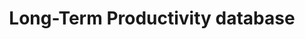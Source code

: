 ---
layout: default
cost: None
description: The Long-Term Productivity database was created as a project at the Bank
  of France in 2013 by Antonin Bergeaud, Gilbert Cette and Remy Lecat. Following the
  work of Cette, Mairesse and Kocoglu (2009), we extended the database to include
  17 countries in the latest version (2016). The latest version of the database includes
  the following countries -- Australia, Belgium, Canada, Denmark, Germany, Finland,
  France, Italy, Japan, the Netherlands, Norway, Portugal, Spain, Sweden, Switzerland,
  United Kingdom, United States. We offer data on Total Factor Productivity per hour
  worked, Labor productivity per hour worked, capital intensity and GDP per capita.
  These series cover at least the period 1890 to present annually. In addition, other
  data corresponding to each of the papers linked to this project are available. This
  includes age of capital stock, education attainment, electricity production per
  capita.
last_edit: 08/16/2021, 13:46:40
location: http://longtermproductivity.com/download.html
maintained_by: Antonin Bergeaud
record_creation_timestamp: 08/16/2021, 13:46:40
slug: long_term_productivity
tags:
- productivity
- Europe
- United States
- GDP
terms_of_use: You are free to use the data for non-commercial use.
timeframe: 1890-2020
title: Long-Term Productivity database
uuid: 1f556a96-61fc-4d4c-a046-ed711d9807f9
---
